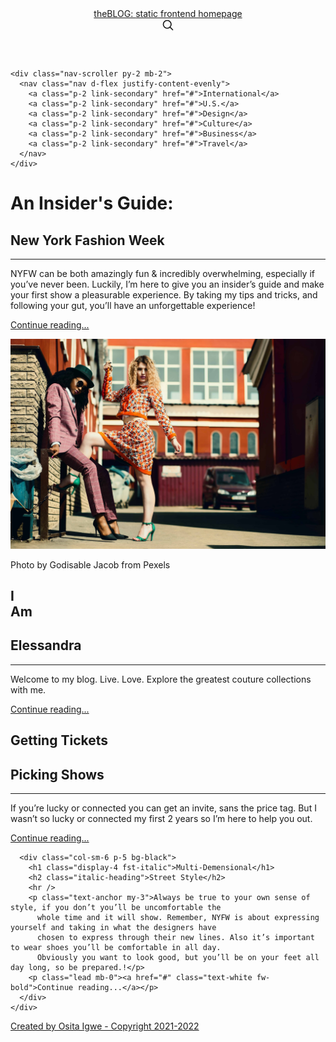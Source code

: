 <!DOCTYPE html>
<html lang="en">

<head>
  <meta charset="utf-8">
  <meta name="viewport" content="width=device-width, initial-scale=1">
  <meta name="description" content="">
  <title>theBLOG: The Destination for Fashion News</title>


  <!-- Bootstrap core CSS -->
  <link href="/docs/5.0/dist/css/bootstrap.min.css" rel="stylesheet"
    integrity="sha384-BmbxuPwQa2lc/FVzBcNJ7UAyJxM6wuqIj61tLrc4wSX0szH/Ev+nYRRuWlolflfl" crossorigin="anonymous">
  <link href="https://cdn.jsdelivr.net/npm/bootstrap@5.0.0-beta2/dist/css/bootstrap.min.css" rel="stylesheet"
    integrity="sha384-BmbxuPwQa2lc/FVzBcNJ7UAyJxM6wuqIj61tLrc4wSX0szH/Ev+nYRRuWlolflfl" crossorigin="anonymous">

  <!-- Favicons -->
  <link href="media/favicon.ico" rel="icon" type="image/x-icon" />
  <meta name="theme-color" content="#7952b3">


  <!-- Custom styles for this template -->
  <link href="https://fonts.googleapis.com/css?family=Playfair+Display:700,900&amp;display=swap" rel="stylesheet">
  <link
    href="https://fonts.googleapis.com/css2?family=News+Cycle:wght@400;700&family=Old+Standard+TT:ital,wght@0,400;0,700;1,400&display=swap"
    rel="stylesheet">
  <!-- Custom styles for this template -->
  <link href="style.css" rel="stylesheet">
</head>

<body>

  <div class="container">
    <header class="blog-header py-3">
      <div class="row flex-nowrap justify-content-between align-items-center">
        <div class="col-3 pt-1">
        </div>
        <div class="col-6 text-center">
          <a class="blog-header-logo text-dark" href="#">theBLOG: </a>
          <a class="tagline text-dark" href="/index.html">static frontend homepage</a>
        </div>
        <div class="col-3 d-flex justify-content-end align-items-center">
          <a class="link-secondary" href="/index.html" aria-label="Search">
            <svg xmlns="http://www.w3.org/2000/svg" width="20" height="20" fill="none" stroke="currentColor"
              stroke-linecap="round" stroke-linejoin="round" stroke-width="2" class="mx-3" role="img"
              viewBox="0 0 24 24">
              <title>Search</title>
              <circle cx="10.5" cy="10.5" r="7.5"></circle>
              <path d="M21 21l-5.2-5.2"></path>
            </svg>
          </a>
        </div>
      </div>
      <div class="row">
        <div class="text-center tagline">
        </div>
      </div>
    </header>

    <div class="nav-scroller py-2 mb-2">
      <nav class="nav d-flex justify-content-evenly">
        <a class="p-2 link-secondary" href="#">International</a>
        <a class="p-2 link-secondary" href="#">U.S.</a>
        <a class="p-2 link-secondary" href="#">Design</a>
        <a class="p-2 link-secondary" href="#">Culture</a>
        <a class="p-2 link-secondary" href="#">Business</a>
        <a class="p-2 link-secondary" href="#">Travel</a>
      </nav>
    </div>
  </div>

  <main class="container">
    <div class="p-0 p-md-0 mb-4 text-white rounded row bg-black">
      <div class="col-sm-6 p-5">
        <h1 class="display-4 fst-italic">An Insider's Guide:</h1>
        <h2 class="italic-heading">New York Fashion Week</h2>
        <hr />
        <p class="text-anchor my-3">NYFW can be both amazingly fun & incredibly overwhelming, especially if you’ve never
          been.
          Luckily, I’m here to give you an insider’s guide and make your first show a pleasurable experience. By taking
          my tips and tricks, and following your gut, you’ll have an unforgettable experience!</p>
        <p class="lead mb-0"><a href="#" class="text-white fw-bold">Continue reading...</a></p>
      </div>
      <div class="col-sm-6 px-0 img-holder">
        <div class="row h-90">
          <img class="img-main" src="media/images/compressed/pexels-godisable-jacob-1154861.jpg"
            alt="Two Fashionable Women Posing in an Alley by Godisable Jacob" />
        </div>
        <div class="row caption">
          <p>Photo by Godisable Jacob from Pexels</p>
        </div>
      </div>
    </div>
    <div class="d-md-flex flex-md-equal w-100 my-md-3 ps-md-3">
      <div class="row me-md-3 text-center overflow-hidden rounded bg-black w-50">
        <div class="col-7 post post-1"></div>
        <div class="col-5">
          <div class="row h-50">
            <div class="text-white shadow-sm mx-auto my-3 rounded w-100 h-100">
              <div class="text-center align-middle">
                <h2 class="display-4 fst-italic"><strong>I <br> Am</strong></h2>
                <h2 class="italic-heading">Elessandra</h2>
                <hr />
              </div>
            </div>
          </div>
          <div class="row h-40">
            <div class="text-white shadow-sm mx-auto my-3 rounded w-100 h-100" >
              <div class="text-center align-middle">
                <p class="text-anchor">Welcome to my blog. Live. Love. Explore the greatest couture collections with me.
                </p>
              </div>
            </div>
          </div>
          <div class="row h-10">
            <p class="lead mb-0"><a href="#" class="text-white fw-bold">Continue reading...</a></p>
          </div>
        </div>
      </div>
      <div class="row me-md-3 text-center overflow-hidden rounded w-50" >
        <div class="col-5 bg-black">
          <div class="row" style="height:50%">
            <div class="text-white shadow-sm mx-auto my-3 rounded w-100 h-100" >
              <div class="text-center align-middle">
                <h2 class="display-4 fst-italic"><strong>Getting Tickets</strong></h2>
                <h2 class="italic-heading">Picking Shows</h2>
                <hr />
              </div>
            </div>
          </div>
          <div class="row h-40">
            <div class="text-white shadow-sm mx-auto my-3 rounded w-100 h-100">
              <div class="text-center align-middle">
                <p class="text-anchor">If you’re lucky or connected you can get an invite, sans the price tag. But I
                  wasn’t so lucky or connected my first 2 years so I’m here to help you out.
                </p>
              </div>
            </div>
          </div>
          <div class="row h-10" >
            <p class="lead mb-0"><a href="#" class="text-white fw-bold">Continue reading...</a></p>
          </div>
        </div>
        <div class="col-7 post post-2"></div>
      </div>
    </div>
    <!---->
    <div class="p-0 p-md-0 mb-4 text-white rounded row">
      <div class="col-sm-2 px-0 img-holder post post-3">
      </div>
      <div class="col-sm-2 px-0 img-holder post post-4">
      </div>
      <div class="col-sm-2 px-0 img-holder post post-5">
      </div>

      <div class="col-sm-6 p-5 bg-black">
        <h1 class="display-4 fst-italic">Multi-Demensional</h1>
        <h2 class="italic-heading">Street Style</h2>
        <hr />
        <p class="text-anchor my-3">Always be true to your own sense of style, if you don’t you’ll be uncomfortable the
          whole time and it will show. Remember, NYFW is about expressing yourself and taking in what the designers have
          chosen to express through their new lines. Also it’s important to wear shoes you’ll be comfortable in all day.
          Obviously you want to look good, but you’ll be on your feet all day long, so be prepared.!</p>
        <p class="lead mb-0"><a href="#" class="text-white fw-bold">Continue reading...</a></p>
      </div>
    </div>


  </main><!-- /.container -->

  <footer class="mt-auto text-white-50 text-center bg-dark">
    <p> <a href="www.ositaigwe.dev" class="text-white">Created by Osita Igwe - Copyright 2021-2022</a></p>
  </footer>


  <script src="https://cdn.jsdelivr.net/npm/bootstrap@5.0.0-beta2/dist/js/bootstrap.bundle.min.js"
    integrity="sha384-b5kHyXgcpbZJO/tY9Ul7kGkf1S0CWuKcCD38l8YkeH8z8QjE0GmW1gYU5S9FOnJ0"
    crossorigin="anonymous"></script>


</body>

</html>
